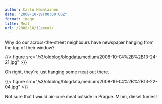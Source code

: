```yaml
---
author: Carlo Hamalainen
date: "2008-10-19T00:00:00Z"
format: image
title: Meat
url: /2008/10/19/meat/
---
```

Why do our across-the-street neighbours have newspaper hanging from the top of their window?

{{< figure src="/s3/oldblog/blogdata/medium/2008-10-04%2B%2B13-24-21.jpg" >}}

Oh right, they're just hanging some meat out there.

{{< figure src="/s3/oldblog/blogdata/medium/2008-10-04%2B%2B13-22-04.jpg" >}}

Not sure that I would air-cure meat outside in Prague. Mmm, diesel fumes!
